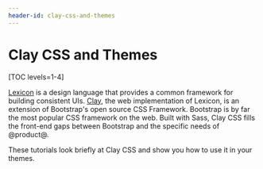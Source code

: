 ```yaml
---
header-id: clay-css-and-themes
---
```


# Clay CSS and Themes

[TOC levels=1-4]

[Lexicon](https://lexicondesign.io/)
is a design language that provides a common framework for building consistent
UIs.
[Clay](https://clayui.com/),
the web implementation of Lexicon, is an extension of Bootstrap's open source
CSS Framework. Bootstrap is by far the most popular CSS framework on the web.
Built with Sass, Clay CSS fills the front-end gaps between Bootstrap and the
specific needs of @product@.

These tutorials look briefly at Clay CSS and show you how to use it in your
themes.
